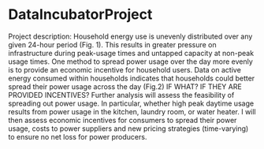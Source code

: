 # DataIncubatorProject
Project description:
Household energy use is unevenly distributed over any given 24-hour period (Fig. 1). This results in greater pressure on infrastructure during peak-usage times
and untapped capacity at non-peak usage times. One method to spread power usage over the day more evenly is to provide an economic incentive for
household users. Data on active energy consumed within households indicates that households could better spread their power usage across the day (Fig.2) IF WHAT? IF THEY ARE PROVIDED INCENTIVES?
Further analysis will assess the feasibility of spreading out power usage. In particular, whether high peak daytime usage results from
power usage in the kitchen, laundry room, or water heater. I will then assess economic incentives for consumers to spread their power usage, 
costs to power suppliers and new pricing strategies (time-varying) to ensure no net loss for power producers. 
